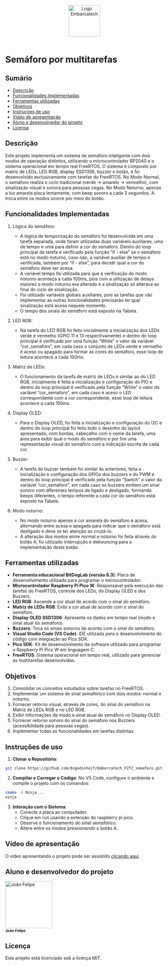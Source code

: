 <div align="center">
    <img src="https://moodle.embarcatech.cepedi.org.br/pluginfile.php/1/theme_moove/logo/1733422525/Group%20658.png" alt="Logo Embarcatech" height="100">
</div>

<br>

# Semáforo por multitarefas

## Sumário

- [Descrição](#descrição)
- [Funcionalidades Implementadas](#funcionalidades-implementadas)
- [Ferramentas utilizadas](#ferramentas-utilizadas)
- [Objetivos](#objetivos)
- [Instruções de uso](#instruções-de-uso)
- [Vídeo de apresentação](#vídeo-de-apresentação)
- [Aluno e desenvolvedor do projeto](#aluno-e-desenvolvedor-do-projeto)
- [Licensa](#licença)

## Descrição

Este projeto implementa um sistema de semáforo inteligente com dois modos de operação distintos, utilizando o microcontrolador RP2040 e o sistema operacional em tempo real FreeRTOS. O sistema é composto por matriz de LEDs, LED RGB, display SSD1306, buzzer e botão, e foi desenvolvido exclusivamente com tarefas do FreeRTOS.
No Modo Normal, o semáforo realiza o ciclo tradicional (verde → amarelo → vermelho), com sinalização visual e sonora para pessoas cegas. No Modo Noturno, apenas a luz amarela pisca lentamente, com beep sonoro a cada 2 segundos. A troca entre os modos ocorre por meio do botão.

## Funcionalidades Implementadas

1. Lógica do semáforo:

   - A lógica de temporização do semáforo foi desenvolvida em uma tarefa separada, onde foram utilizadas duas variáveis auxiliares, uma de tempo e uma para definir a cor do semáforo. Dentro do loop principal da tarefa é verificado pela função “if - else” se o semáforo está no modo noturno, caso não, a variável auxiliar de tempo é verificada, também por “if - else”, para decidir qual a cor do semáforo deve ser acesa.
   - A variável tempo foi utilizada para que a verificação do modo noturno aconteça a cada 100ms, pois com a utilização de delays maiores o modo noturno era alterado e a sinalização só alterava ao final do ciclo de sinalização.
   - Foi utilizado variáveis globais auxiliares, pois as tarefas que vão implementar as outras funcionalidades precisarão ler qual sinalização está acesa naquele momento.
   - O tempo dos sinais do semáforo está exposto na Tabela.

2. LED RGB:

   - Na tarefa do LED RGB foi feito inicialmente a inicialização dos LEDs verde e vermelho (GPIO 11 e 13 respectivamente) e dentro do loop principal é verificado por uma função “While” o valor da variável “cor_semaforo”, em cada caso o conjunto de LEDs verde e vermelho é aceso ou apagado para formar as cores do semáforo, esse loop de leitura acontece a cada 100ms.

3. Matriz de LEDs:

   - O funcionamento da tarefa de matriz de LEDs é similar ao do LED RGB, inicialmente é feita a inicialização e configuração do PIO e dentro do loop principal é verificado pela função “While” o  valor da variável “cor_semaforo”, em cada caso é aceso o LED correspondente com a cor correspondente, esse loop de leitura acontece a cada 100ms.
    
4. Display OLED:

   - Para o Display OLED, foi feita a inicialização e configuração do I2C e dentro do loop principal foi feito todo o desenho do layout apresentado, com bordas, cabeçalho com o nome da tarefa, uma área para exibir qual o modo do semáforo e por fim uma representação visual do semáforo com a indicação escrita de cada cor.
  
5. Buzzer:

   - A tarefa do buzzer também foi similar às anteriores, feita a inicialização e configuração dos GPIOs dos buzzers e do PWM e dentro do loop principal é verificado pela função “Switch” o valor da variável “cor_semaforo”, em cada caso os buzzers emitem um sinal sonoro com diferentes tempos de ligado e desligado, formando beeps diferentes, o tempo referente a cada cor do semáforo está exposto na Tabela.
  
6. Modo noturno:

   - No modo noturno apenas a cor amarela do semáforo é acesa, alternando entre acesa e apagada para indicar que o semáforo está desligado e deve se ter atenção ao cruzá-lo.
   - A alteração dos modos entre normal e noturno foi feita através do botão A, foi utilizado interrupção e debouncing para a implementação deste botão.
  
## Ferramentas utilizadas

- **Ferramenta educacional BitDogLab (versão 6.3)**: Placa de desenvolvimento utilizada para programar o microcontrolador.
- **Microcontrolador Raspberry Pi Pico W**: Responsável pela execução das tarefas do FreeRTOS, controle dos LEDs, do Display OLED e dos Buzzers.
- **LED RGB**: Ascende a cor atual de acordo com o sinal do semáforo.
- **Matriz de LEDs RGB**: Exibi a cor atual de acordo com o sinal do semáforo.
- **Display OLED SSD1306**: Apresenta os dados em tempo real (modo e sinal atual do semáforo).
- **Buzzers**: Toca os sinais sonoros de acordo com o sinal do semáforo. 
- **Visual Studio Code (VS Code)**: IDE utilizada para o desenvolvimento do código com integração ao Pico SDK.
- **Pico SDK**: Kit de desenvolvimento de software utilizado para programar o Raspberry Pi Pico W em linguagem C.
- **FreeRTOS**: Sistema operacional em tempo real, utilizado para gerenciar as multitarefas desenvolvidas.

## Objetivos

1. Consolidar os conceitos estudados sobre tarefas no FreeRTOS.
2. Implementar um sistema de sinal semafórico com dois modos: normal e noturno.
3. Fornecer retorno visual, através de cores, do sinal do semáforo na Matriz de LEDs RGB e no LED RGB.
4. Exibir informações de modo e sinal atual do semáforo no Display OLED.
5. Fornecer retorno sonoro do sinal do semáforo nos Buzzers (acessibilidade para pessoas cegas).
6. Implementar todas as funcionalidades em tarefas distintas.

## Instruções de uso

1. **Clonar o Repositório**:

```bash
git clone https://github.com/bigodinhojf/Embarcatech_F2T2_semaforo.git
```

2. **Compilar e Carregar o Código**:
   No VS Code, configure o ambiente e compile o projeto com os comandos:

```bash	
cmake -G Ninja ..
ninja
```

3. **Interação com o Sistema**:
   - Conecte a placa ao computador.
   - Clique em run usando a extensão do raspberry pi pico.
   - Observe o funcionamento do sinal semafórico.
   - Altere entre os modos pressionando o botão A.

## Vídeo de apresentação

O vídeo apresentando o projeto pode ser assistido [clicando aqui](https://youtu.be/5bqItWLqsVY).

## Aluno e desenvolvedor do projeto

<a href="https://github.com/bigodinhojf">
        <img src="https://github.com/bigodinhojf.png" width="150px;" alt="João Felipe"/><br>
        <sub>
          <b>João Felipe</b>
        </sub>
</a>

## Licença

Este projeto está licenciado sob a licença MIT.

